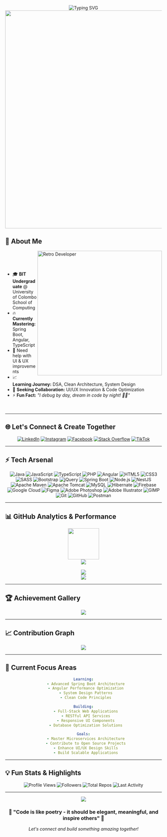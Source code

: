 <div align="center">
  <img src="https://readme-typing-svg.demolab.com?font=Tagesschrift&size=40&duration=2500&pause=500&color=F70700&center=true&vCenter=true&width=435&lines=%F0%9F%91%8B+Hellow...;%F0%9F%98%8E+I'm+Nugitha+Disas+;%F0%9F%93%9A+Self+Learner;%E2%98%95+Java+Enthusiast;%F0%9F%92%BB+Full-stack+Learner;%F0%9F%8E%A8+Web+Designer" alt="Typing SVG" />
</div>

<div align="center">
  <img src="https://user-images.githubusercontent.com/74038190/212284100-561aa473-3905-4a80-b561-0d28506553ee.gif" width="700">
</div>

## 🌟 About Me

<img align="right" alt="Retro Developer" width="400" src="https://user-images.githubusercontent.com/74038190/212749447-bfb7e725-6987-49d9-ae85-2015e3e7cc41.gif">
<br><br><br>

- 🎓 **BIT Undergraduate** @ University of Colombo School of Computing  
- 🔥 **Currently Mastering:** Spring Boot, Angular, TypeScript  
- 🙌 Need help with UI & UX improvements
- 📈 **Learning Journey:** DSA, Clean Architecture, System Design  
- 💭 **Seeking Collaboration:** UI/UX Innovation & Code Optimization  
- ⚡ **Fun Fact:** _"I debug by day, dream in code by night! 🌙✨"_

<br clear="right"/>

---

## 🌐 Let's Connect & Create Together

<div align="center">
  
[![LinkedIn](https://img.shields.io/badge/LinkedIn-0077B5?style=for-the-badge&logo=linkedin&logoColor=white&labelColor=0077B5)](https://linkedin.com/in/nugitha-disas)
[![Instagram](https://img.shields.io/badge/Instagram-E4405F?style=for-the-badge&logo=instagram&logoColor=white&labelColor=E4405F)](https://instagram.com/nugi_dc)
[![Facebook](https://img.shields.io/badge/Facebook-1877F2?style=for-the-badge&logo=facebook&logoColor=white&labelColor=1877F2)](https://web.facebook.com/nugitha.disas)
[![Stack Overflow](https://img.shields.io/badge/Stack_Overflow-FE7A16?style=for-the-badge&logo=stack-overflow&logoColor=white&labelColor=FE7A16)](https://stackoverflow.com/users/30428711)
[![TikTok](https://img.shields.io/badge/TikTok-000000?style=for-the-badge&logo=tiktok&logoColor=white&labelColor=000000)](https://tiktok.com/@nugi_dc)

</div>

---

## ⚡ Tech Arsenal

<div align="center">

![Java](https://img.shields.io/badge/Java-ED8B00?style=for-the-badge&logo=openjdk&logoColor=white)
![JavaScript](https://img.shields.io/badge/JavaScript-F7DF1E?style=for-the-badge&logo=javascript&logoColor=black)
![TypeScript](https://img.shields.io/badge/TypeScript-007ACC?style=for-the-badge&logo=typescript&logoColor=white)
![PHP](https://img.shields.io/badge/PHP-777BB4?style=for-the-badge&logo=php&logoColor=white)
![Angular](https://img.shields.io/badge/Angular-DD0031?style=for-the-badge&logo=angular&logoColor=white)
![HTML5](https://img.shields.io/badge/HTML5-E34F26?style=for-the-badge&logo=html5&logoColor=white)
![CSS3](https://img.shields.io/badge/CSS3-1572B6?style=for-the-badge&logo=css3&logoColor=white)
![SASS](https://img.shields.io/badge/SASS-hotpink.svg?style=for-the-badge&logo=SASS&logoColor=white)
![Bootstrap](https://img.shields.io/badge/Bootstrap-8511FA?style=for-the-badge&logo=bootstrap&logoColor=white)
![jQuery](https://img.shields.io/badge/jQuery-0769AD?style=for-the-badge&logo=jquery&logoColor=white)
![Spring Boot](https://img.shields.io/badge/Spring_Boot-6DB33F?style=for-the-badge&logo=spring-boot&logoColor=white)
![Node.js](https://img.shields.io/badge/Node.js-43853D?style=for-the-badge&logo=node.js&logoColor=white)
![NestJS](https://img.shields.io/badge/NestJS-E0234E?style=for-the-badge&logo=nestjs&logoColor=white)
![Apache Maven](https://img.shields.io/badge/Apache_Maven-C71A36?style=for-the-badge&logo=apache-maven&logoColor=white)
![Apache Tomcat](https://img.shields.io/badge/Apache_Tomcat-F8DC75?style=for-the-badge&logo=apache-tomcat&logoColor=black)
![MySQL](https://img.shields.io/badge/MySQL-005C84?style=for-the-badge&logo=mysql&logoColor=white)
![Hibernate](https://img.shields.io/badge/Hibernate-59666C?style=for-the-badge&logo=hibernate&logoColor=white)
![Firebase](https://img.shields.io/badge/Firebase-039BE5?style=for-the-badge&logo=firebase&logoColor=white)
![Google Cloud](https://img.shields.io/badge/Google_Cloud-4285F4?style=for-the-badge&logo=google-cloud&logoColor=white)
![Figma](https://img.shields.io/badge/Figma-F24E1E?style=for-the-badge&logo=figma&logoColor=white)
![Adobe Photoshop](https://img.shields.io/badge/Adobe_Photoshop-31A8FF?style=for-the-badge&logo=adobe-photoshop&logoColor=white)
![Adobe Illustrator](https://img.shields.io/badge/Adobe_Illustrator-FF9A00?style=for-the-badge&logo=adobe-illustrator&logoColor=white)
![GIMP](https://img.shields.io/badge/GIMP-657D8B?style=for-the-badge&logo=gimp&logoColor=white)
![Git](https://img.shields.io/badge/Git-F05032?style=for-the-badge&logo=git&logoColor=white)
![GitHub](https://img.shields.io/badge/GitHub-100000?style=for-the-badge&logo=github&logoColor=white)
![Postman](https://img.shields.io/badge/Postman-FF6C37?style=for-the-badge&logo=postman&logoColor=white)


</div>

---

## 📊 GitHub Analytics & Performance

<div align="center">
  <img src="https://user-images.githubusercontent.com/74038190/212284087-bbe7e430-757e-4901-90bf-4cd2ce3e1852.gif" width="100">
</div>

<div align="center">
  <img src="https://github-readme-stats-sigma-five.vercel.app/api?username=Nugi29&show_icons=true&theme=tokyonight"/>
  <br><br>
  <img src="https://github-readme-stats.vercel.app/api/top-langs/?username=Nugi29&layout=compact&theme=tokyonight"/>
</div>

<div align="center">
  <img src="https://github-readme-streak-stats.herokuapp.com/?user=Nugi29&theme=tokyonight&hide_border=true&background=0D1117&stroke=00D9FF&ring=00D9FF&fire=FF6B6B&currStreakLabel=FFFFFF"/>
</div>

---

## 🏆 Achievement Gallery

<div align="center">
  <img src="https://github-profile-trophy.vercel.app/?username=Nugi29&theme=tokyonight&no-frame=true&no-bg=true&margin-w=15&column=9"/>
</div>

---

## 📈 Contribution Graph

<div align="center">
  <img src="https://github-readme-activity-graph.vercel.app/graph?username=Nugi29&theme=tokyo-night&bg_color=0D1117&color=00D9FF&line=00D9FF&point=FFFFFF&area=true&hide_border=true"/>
</div>

---

## 🎯 Current Focus Areas

<div align="center">

```yaml
Learning:
  - Advanced Spring Boot Architecture
  - Angular Performance Optimization
  - System Design Patterns
  - Clean Code Principles

Building:
  - Full-Stack Web Applications
  - RESTful API Services
  - Responsive UI Components
  - Database Optimization Solutions

Goals:
  - Master Microservices Architecture
  - Contribute to Open Source Projects
  - Enhance UI/UX Design Skills
  - Build Scalable Applications
```

</div>

---

## 💡 Fun Stats & Highlights

<div align="center">
  
![Profile Views](https://komarev.com/ghpvc/?username=Nugi29&color=00D9FF&style=for-the-badge&label=PROFILE+VIEWS)
![Followers](https://img.shields.io/github/followers/Nugi29?color=00D9FF&style=for-the-badge&label=FOLLOWERS)
![Total Repos](https://badges.pufler.dev/repos/Nugi29?style=for-the-badge&color=00D9FF&logo=github)
![Last Activity](https://img.shields.io/github/last-commit/Nugi29/Nugi29?color=00D9FF&style=for-the-badge&label=LAST+SEEN)

</div>

---

<div align="center">
  <img src="https://capsule-render.vercel.app/api?type=waving&color=gradient&customColorList=6,11,20&height=100&section=footer&fontSize=20&fontColor=fff&animation=twinkling"/>
</div>

<div align="center">
  <h3>💫 "Code is like poetry - it should be elegant, meaningful, and inspire others" 💫</h3>
  <p><i>Let's connect and build something amazing together!</i></p>
</div>
